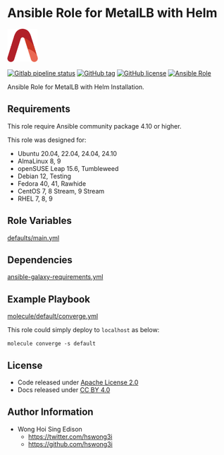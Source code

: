 # Ansible Role for MetalLB with Helm

<a href="https://alvistack.com" title="AlviStack" target="_blank"><img src="/alvistack.svg" height="75" alt="AlviStack"></a>

[![Gitlab pipeline status](https://img.shields.io/gitlab/pipeline/alvistack/ansible-role-helm_metallb/master)](https://gitlab.com/alvistack/ansible-role-helm_metallb/-/pipelines)
[![GitHub tag](https://img.shields.io/github/tag/alvistack/ansible-role-helm_metallb.svg)](https://github.com/alvistack/ansible-role-helm_metallb/tags)
[![GitHub license](https://img.shields.io/github/license/alvistack/ansible-role-helm_metallb.svg)](https://github.com/alvistack/ansible-role-helm_metallb/blob/master/LICENSE)
[![Ansible Role](https://img.shields.io/badge/galaxy-alvistack.helm_metallb-blue.svg)](https://galaxy.ansible.com/alvistack/helm_metallb)

Ansible Role for MetalLB with Helm Installation.

## Requirements

This role require Ansible community package 4.10 or higher.

This role was designed for:

- Ubuntu 20.04, 22.04, 24.04, 24.10
- AlmaLinux 8, 9
- openSUSE Leap 15.6, Tumbleweed
- Debian 12, Testing
- Fedora 40, 41, Rawhide
- CentOS 7, 8 Stream, 9 Stream
- RHEL 7, 8, 9

## Role Variables

[defaults/main.yml](defaults/main.yml)

## Dependencies

[ansible-galaxy-requirements.yml](ansible-galaxy-requirements.yml)

## Example Playbook

[molecule/default/converge.yml](molecule/default/converge.yml)

This role could simply deploy to `localhost` as below:

    molecule converge -s default

## License

- Code released under [Apache License 2.0](LICENSE)
- Docs released under [CC BY 4.0](http://creativecommons.org/licenses/by/4.0/)

## Author Information

- Wong Hoi Sing Edison
  - <https://twitter.com/hswong3i>
  - <https://github.com/hswong3i>
